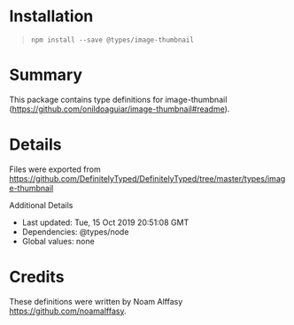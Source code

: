 # Installation
> `npm install --save @types/image-thumbnail`

# Summary
This package contains type definitions for image-thumbnail (https://github.com/onildoaguiar/image-thumbnail#readme).

# Details
Files were exported from https://github.com/DefinitelyTyped/DefinitelyTyped/tree/master/types/image-thumbnail

Additional Details
 * Last updated: Tue, 15 Oct 2019 20:51:08 GMT
 * Dependencies: @types/node
 * Global values: none

# Credits
These definitions were written by Noam Alffasy <https://github.com/noamalffasy>.
